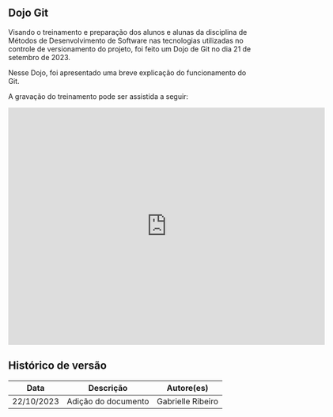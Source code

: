 ## Dojo Git

Visando o treinamento e preparação dos alunos e alunas da disciplina de Métodos de Desenvolvimento de Software nas tecnologias utilizadas no controle de versionamento do projeto, foi feito um Dojo de Git no dia 21 de setembro de 2023.

Nesse Dojo, foi apresentado uma breve explicação do funcionamento do Git. 

A gravação do treinamento pode ser assistida a seguir:

<iframe width="640" height="480" src="https://www.youtube.com/embed/mFeM3cqw0o4?si=5f0xEqW3tAgSQybi" title="YouTube video player" frameborder="0" allow="accelerometer; autoplay; clipboard-write; encrypted-media; gyroscope; picture-in-picture; web-share" allowfullscreen></iframe>

## Histórico de versão

|**Data**|**Descrição**|**Autore(es)**|
|--------|-------------|--------------|
| 22/10/2023 | Adição do documento | Gabrielle Ribeiro |